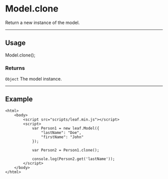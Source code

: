 # Model.clone

Return a new instance of the model.

----------------------------------------------------------------------

## Usage

Model.clone();

### Returns

`Object` The model instance.

----------------------------------------------------------------------

## Example

	<html>
		<body>
			<script src="scripts/leaf.min.js"></script>
			<script>
				var Person1 = new leaf.Model({
					"lastName": "Doe",
					"firstName": "John"
				});

				var Person2 = Person1.clone();

				console.log(Person2.get('lastName'));
			</script>
		</body>
	</html>
